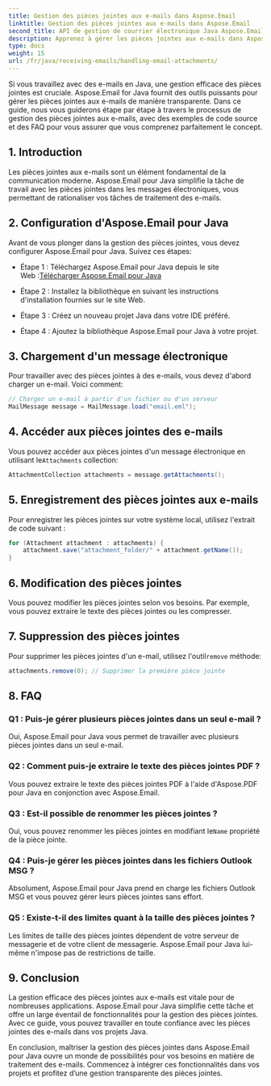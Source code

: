 ```yaml
---
title: Gestion des pièces jointes aux e-mails dans Aspose.Email
linktitle: Gestion des pièces jointes aux e-mails dans Aspose.Email
second_title: API de gestion de courrier électronique Java Aspose.Email
description: Apprenez à gérer les pièces jointes aux e-mails dans Aspose.Email pour Java. Guide étape par étape avec code source et FAQ pour une gestion efficace des pièces jointes aux e-mails.
type: docs
weight: 15
url: /fr/java/receiving-emails/handling-email-attachments/
---
```


Si vous travaillez avec des e-mails en Java, une gestion efficace des pièces jointes est cruciale. Aspose.Email for Java fournit des outils puissants pour gérer les pièces jointes aux e-mails de manière transparente. Dans ce guide, nous vous guiderons étape par étape à travers le processus de gestion des pièces jointes aux e-mails, avec des exemples de code source et des FAQ pour vous assurer que vous comprenez parfaitement le concept.

## 1. Introduction

Les pièces jointes aux e-mails sont un élément fondamental de la communication moderne. Aspose.Email pour Java simplifie la tâche de travail avec les pièces jointes dans les messages électroniques, vous permettant de rationaliser vos tâches de traitement des e-mails.

## 2. Configuration d'Aspose.Email pour Java

Avant de vous plonger dans la gestion des pièces jointes, vous devez configurer Aspose.Email pour Java. Suivez ces étapes:

-  Étape 1 : Téléchargez Aspose.Email pour Java depuis le site Web :[Télécharger Aspose.Email pour Java](https://releases.aspose.com/email/java/)

- Étape 2 : Installez la bibliothèque en suivant les instructions d'installation fournies sur le site Web.

- Étape 3 : Créez un nouveau projet Java dans votre IDE préféré.

- Étape 4 : Ajoutez la bibliothèque Aspose.Email pour Java à votre projet.

## 3. Chargement d'un message électronique

Pour travailler avec des pièces jointes à des e-mails, vous devez d'abord charger un e-mail. Voici comment:

```java
// Charger un e-mail à partir d'un fichier ou d'un serveur
MailMessage message = MailMessage.load("email.eml");
```

## 4. Accéder aux pièces jointes des e-mails

 Vous pouvez accéder aux pièces jointes d'un message électronique en utilisant le`Attachments` collection:

```java
AttachmentCollection attachments = message.getAttachments();
```

## 5. Enregistrement des pièces jointes aux e-mails

Pour enregistrer les pièces jointes sur votre système local, utilisez l'extrait de code suivant :

```java
for (Attachment attachment : attachments) {
    attachment.save("attachment_folder/" + attachment.getName());
}
```

## 6. Modification des pièces jointes

Vous pouvez modifier les pièces jointes selon vos besoins. Par exemple, vous pouvez extraire le texte des pièces jointes ou les compresser.

## 7. Suppression des pièces jointes

 Pour supprimer les pièces jointes d'un e-mail, utilisez l'outil`remove` méthode:

```java
attachments.remove(0); // Supprimer la première pièce jointe
```

## 8. FAQ

### Q1 : Puis-je gérer plusieurs pièces jointes dans un seul e-mail ?

Oui, Aspose.Email pour Java vous permet de travailler avec plusieurs pièces jointes dans un seul e-mail.

### Q2 : Comment puis-je extraire le texte des pièces jointes PDF ?

Vous pouvez extraire le texte des pièces jointes PDF à l'aide d'Aspose.PDF pour Java en conjonction avec Aspose.Email.

### Q3 : Est-il possible de renommer les pièces jointes ?

 Oui, vous pouvez renommer les pièces jointes en modifiant le`Name` propriété de la pièce jointe.

### Q4 : Puis-je gérer les pièces jointes dans les fichiers Outlook MSG ?

Absolument, Aspose.Email pour Java prend en charge les fichiers Outlook MSG et vous pouvez gérer leurs pièces jointes sans effort.

### Q5 : Existe-t-il des limites quant à la taille des pièces jointes ?

Les limites de taille des pièces jointes dépendent de votre serveur de messagerie et de votre client de messagerie. Aspose.Email pour Java lui-même n'impose pas de restrictions de taille.

## 9. Conclusion

La gestion efficace des pièces jointes aux e-mails est vitale pour de nombreuses applications. Aspose.Email pour Java simplifie cette tâche et offre un large éventail de fonctionnalités pour la gestion des pièces jointes. Avec ce guide, vous pouvez travailler en toute confiance avec les pièces jointes des e-mails dans vos projets Java.

En conclusion, maîtriser la gestion des pièces jointes dans Aspose.Email pour Java ouvre un monde de possibilités pour vos besoins en matière de traitement des e-mails. Commencez à intégrer ces fonctionnalités dans vos projets et profitez d’une gestion transparente des pièces jointes.